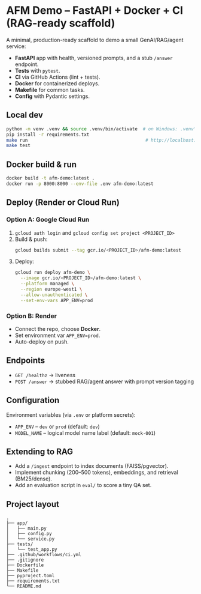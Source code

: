 
# AFM Demo – FastAPI + Docker + CI (RAG-ready scaffold)

A minimal, production-ready scaffold to demo a small GenAI/RAG/agent service:

- **FastAPI** app with health, versioned prompts, and a stub `/answer` endpoint.
- **Tests** with `pytest`.
- **CI** via GitHub Actions (lint + tests).
- **Docker** for containerized deploys.
- **Makefile** for common tasks.
- **Config** with Pydantic settings.

## Local dev

```bash
python -m venv .venv && source .venv/bin/activate  # on Windows: .venv\Scripts\activate
pip install -r requirements.txt
make run                                            # http://localhost:8000/healthz
make test
```

## Docker build & run

```bash
docker build -t afm-demo:latest .
docker run -p 8000:8000 --env-file .env afm-demo:latest
```

## Deploy (Render or Cloud Run)

### Option A: Google Cloud Run
1. `gcloud auth login` and `gcloud config set project <PROJECT_ID>`
2. Build & push:
   ```bash
   gcloud builds submit --tag gcr.io/<PROJECT_ID>/afm-demo:latest
   ```
3. Deploy:
   ```bash
   gcloud run deploy afm-demo \
     --image gcr.io/<PROJECT_ID>/afm-demo:latest \
     --platform managed \
     --region europe-west1 \
     --allow-unauthenticated \
     --set-env-vars APP_ENV=prod
   ```

### Option B: Render
- Connect the repo, choose **Docker**.
- Set environment var `APP_ENV=prod`.
- Auto-deploy on push.

## Endpoints

- `GET /healthz` → liveness
- `POST /answer` → stubbed RAG/agent answer with prompt version tagging

## Configuration

Environment variables (via `.env` or platform secrets):

- `APP_ENV` – `dev` or `prod` (default: `dev`)
- `MODEL_NAME` – logical model name label (default: `mock-001`)

## Extending to RAG

- Add a `/ingest` endpoint to index documents (FAISS/pgvector).
- Implement chunking (200–500 tokens), embeddings, and retrieval (BM25/dense).
- Add an evaluation script in `eval/` to score a tiny QA set.

## Project layout

```
.
├── app/
│   ├── main.py
│   ├── config.py
│   └── service.py
├── tests/
│   └── test_app.py
├── .github/workflows/ci.yml
├── .gitignore
├── Dockerfile
├── Makefile
├── pyproject.toml
├── requirements.txt
└── README.md
```
